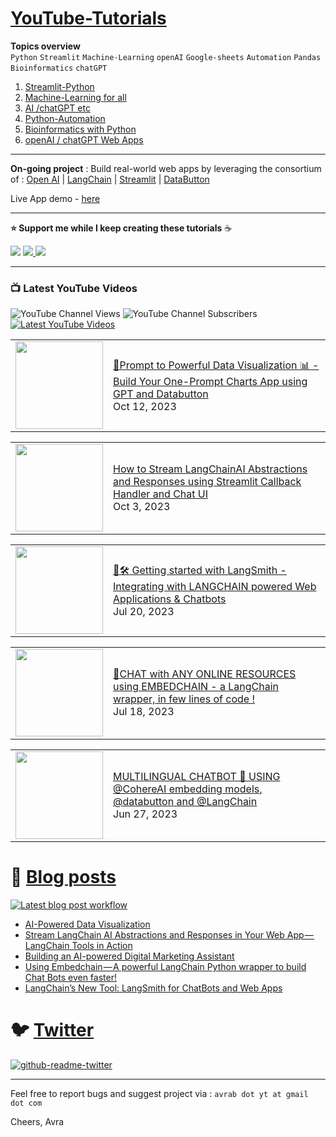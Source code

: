 # [YouTube-Tutorials](https://www.youtube.com/c/Avra_b) 

**Topics overview**  
`Python` `Streamlit` `Machine-Learning` `openAI` `Google-sheets` `Automation` `Pandas` `Bioinformatics` `chatGPT`

1. [Streamlit-Python](https://github.com/avrabyt/YouTube-Tutorials/tree/main/Streamlit-Python)
2. [Machine-Learning for all](https://github.com/avrabyt/YouTube-Tutorials/tree/main/Machine-Learning%20for%20all)
3. [AI /chatGPT etc](https://github.com/avrabyt/YouTube-Tutorials/tree/main/Machine-Learning%20for%20all)
4. [Python-Automation](https://github.com/avrabyt/YouTube-Tutorials/tree/main/Python-Automation)
5. [Bioinformatics with Python](https://github.com/avrabyt/YouTube-Tutorials/tree/main/Bioinformatics%20with%20Python)
6. [openAI / chatGPT Web Apps](https://github.com/avrabyt/Holiday-coding-session/tree/5af12fbdc474b07f70397390e5040096b92814d2)

------
**On-going project** : Build real-world web apps by leveraging the consortium of : [Open AI](https://openai.com/) |
[LangChain](https://langchain.readthedocs.io/en/latest/index.html) | 
[Streamlit](https://streamlit.io/) | 
[DataButton](https://www.databutton.io/)

Live App demo - [here](https://next.databutton.com/v/lgzxq112)

------

**⭐  Support me while I keep creating these tutorials** ☕️

<a href="https://www.buymeacoffee.com/AvraCodes" target="_blank"><img src="https://img.shields.io/badge/Buy_Me_A_Coffee-FFDD00?style=for-the-badge&logo=buy-me-a-coffee&logoColor=black" ></a>
<a href='https://ko-fi.com/avrabyt' target='_blank'><img src='https://img.shields.io/badge/Ko--fi-F16061?style=for-the-badge&logo=ko-fi&logoColor=white'> </a>
<a href='https://www.patreon.com/user?u=82100262'><img src='https://img.shields.io/badge/Patreon-F96854?style=for-the-badge&logo=patreon&logoColor=white'> </a>

-------------

### 📺 Latest YouTube Videos
![YouTube Channel Views](https://img.shields.io/youtube/channel/views/UCDMP6ATYKNXMvn2ok1gfM7Q?style=plastic)
![YouTube Channel Subscribers](https://img.shields.io/youtube/channel/subscribers/UCDMP6ATYKNXMvn2ok1gfM7Q?style=plastic)
[![Latest YouTube Videos](https://github.com/avrabyt/YouTube-Tutorials/actions/workflows/Youtube-workflow.yml/badge.svg)](https://github.com/avrabyt/YouTube-Tutorials/actions/workflows/Youtube-workflow.yml)


<!-- YOUTUBE:START --><table><tr><td><a href="https://www.youtube.com/watch?v=HL59C_WpvlI"><img width="140px" src="https://i.ytimg.com/vi/HL59C_WpvlI/mqdefault.jpg"></a></td>
<td><a href="https://www.youtube.com/watch?v=HL59C_WpvlI">🤖Prompt to Powerful Data Visualization 📊 - Build Your One-Prompt Charts App using GPT and Databutton</a><br/>Oct 12, 2023</td></tr></table>
<table><tr><td><a href="https://www.youtube.com/watch?v=sWVfGIiWmaQ"><img width="140px" src="https://i.ytimg.com/vi/sWVfGIiWmaQ/mqdefault.jpg"></a></td>
<td><a href="https://www.youtube.com/watch?v=sWVfGIiWmaQ">How to Stream LangChainAI Abstractions and Responses using Streamlit Callback Handler and Chat UI</a><br/>Oct 3, 2023</td></tr></table>
<table><tr><td><a href="https://www.youtube.com/watch?v=bE9sf9vGsrM"><img width="140px" src="https://i.ytimg.com/vi/bE9sf9vGsrM/mqdefault.jpg"></a></td>
<td><a href="https://www.youtube.com/watch?v=bE9sf9vGsrM">🦜🛠️ Getting started with LangSmith - Integrating with LANGCHAIN powered Web Applications &amp; Chatbots</a><br/>Jul 20, 2023</td></tr></table>
<table><tr><td><a href="https://www.youtube.com/watch?v=Mp7zJe4TIdM"><img width="140px" src="https://i.ytimg.com/vi/Mp7zJe4TIdM/mqdefault.jpg"></a></td>
<td><a href="https://www.youtube.com/watch?v=Mp7zJe4TIdM">🤖CHAT with ANY ONLINE RESOURCES using EMBEDCHAIN - a LangChain wrapper, in few lines of code !</a><br/>Jul 18, 2023</td></tr></table>
<table><tr><td><a href="https://www.youtube.com/watch?v=mL-PLwNuB-k"><img width="140px" src="https://i.ytimg.com/vi/mL-PLwNuB-k/mqdefault.jpg"></a></td>
<td><a href="https://www.youtube.com/watch?v=mL-PLwNuB-k">MULTILINGUAL CHATBOT 🤖  USING  @CohereAI  embedding models, @databutton  and @LangChain</a><br/>Jun 27, 2023</td></tr></table>
<!-- YOUTUBE:END -->



# 📑 [Blog posts](https://medium.com/@avra42)
[![Latest blog post workflow](https://github.com/avrabyt/YouTube-Tutorials/actions/workflows/blog-post-workflow.yml/badge.svg?branch=main)](https://github.com/avrabyt/YouTube-Tutorials/actions/workflows/blog-post-workflow.yml)

<!-- BLOG-POST-LIST:START -->
- [AI-Powered Data Visualization](https://medium.com/databutton/ai-powered-data-visualization-134e89d82d99?source=rss-bf79cad6afa1------2)
- [Stream  LangChain AI Abstractions and Responses in Your Web App — LangChain Tools in Action](https://medium.com/databutton/stream-langchain-ai-abstractions-and-responses-in-your-web-app-langchain-tools-in-action-e37907779437?source=rss-bf79cad6afa1------2)
- [Building an AI-powered Digital Marketing Assistant](https://medium.com/@avra42/building-an-ai-powered-digital-marketing-assistant-acfd302554f0?source=rss-bf79cad6afa1------2)
- [Using Embedchain — A powerful LangChain Python wrapper to build Chat Bots even faster!](https://ai.plainenglish.io/using-embedchain-a-powerful-langchain-python-wrapper-to-build-chat-bots-even-faster-35c12994a360?source=rss-bf79cad6afa1------2)
- [LangChain’s New Tool: LangSmith for ChatBots and Web Apps](https://ai.plainenglish.io/getting-started-with-langsmith-integrating-langsmith-with-web-applications-chatbots-cf0268f3eafb?source=rss-bf79cad6afa1------2)
<!-- BLOG-POST-LIST:END -->


# 🐦 [Twitter](https://twitter.com/home)
[![github-readme-twitter](https://github-readme-twitter.gazf.vercel.app/api?id=Avra_b&layout=wide)](https://twitter.com/Avra_b)

------
Feel free to report bugs and suggest project via : `avrab dot yt at gmail dot com`

Cheers, 
Avra
